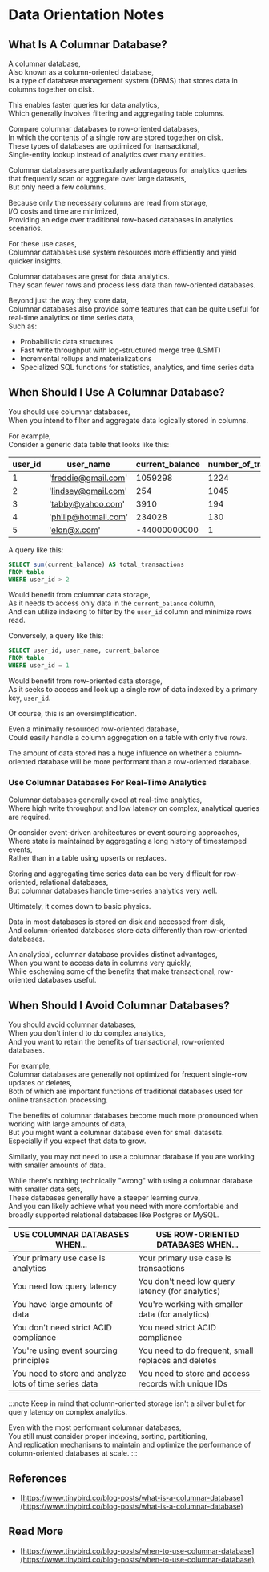 # Data Orientation Notes

## What Is A Columnar Database?

A columnar database,  
Also known as a column-oriented database,  
Is a type of database management system (DBMS) that stores data in columns together on disk.

This enables faster queries for data analytics,  
Which generally involves filtering and aggregating table columns.

Compare columnar databases to row-oriented databases,  
In which the contents of a single row are stored together on disk.  
These types of databases are optimized for transactional,  
Single-entity lookup instead of analytics over many entities.

Columnar databases are particularly advantageous for analytics queries that frequently scan or aggregate over large datasets,  
But only need a few columns.

Because only the necessary columns are read from storage,  
I/O costs and time are minimized,  
Providing an edge over traditional row-based databases in analytics scenarios.

For these use cases,  
Columnar databases use system resources more efficiently and yield quicker insights.

Columnar databases are great for data analytics.  
They scan fewer rows and process less data than row-oriented databases.

Beyond just the way they store data,  
Columnar databases also provide some features that can be quite useful for real-time analytics or time series data,  
Such as:

- Probabilistic data structures
- Fast write throughput with log-structured merge tree (LSMT)
- Incremental rollups and materializations
- Specialized SQL functions for statistics, analytics, and time series data

## When Should I Use A Columnar Database?

You should use columnar databases,  
When you intend to filter and aggregate data logically stored in columns.

For example,  
Consider a generic data table that looks like this:

| user_id | user_name            | current_balance | number_of_transactions |
| ------- | -------------------- | --------------- | ---------------------- |
| 1       | 'freddie@gmail.com'  | 1059298         | 1224                   |
| 2       | 'lindsey@gmail.com'  | 254             | 1045                   |
| 3       | 'tabby@yahoo.com'    | 3910            | 194                    |
| 4       | 'philip@hotmail.com' | 234028          | 130                    |
| 5       | 'elon@x.com'         | -44000000000    | 1                      |

A query like this:

```sql
SELECT sum(current_balance) AS total_transactions
FROM table
WHERE user_id > 2
```

Would benefit from columnar data storage,  
As it needs to access only data in the `current_balance` column,  
And can utilize indexing to filter by the `user_id` column and minimize rows read.

Conversely, a query like this:

```sql
SELECT user_id, user_name, current_balance
FROM table
WHERE user_id = 1
```

Would benefit from row-oriented data storage,  
As it seeks to access and look up a single row of data indexed by a primary key, `user_id`.

Of course, this is an oversimplification.

Even a minimally resourced row-oriented database,  
Could easily handle a column aggregation on a table with only five rows.

The amount of data stored has a huge influence on whether a column-oriented database will be more performant than a row-oriented database.

### Use Columnar Databases For Real-Time Analytics

Columnar databases generally excel at real-time analytics,  
Where high write throughput and low latency on complex, analytical queries are required.

Or consider event-driven architectures or event sourcing approaches,  
Where state is maintained by aggregating a long history of timestamped events,  
Rather than in a table using upserts or replaces.

Storing and aggregating time series data can be very difficult for row-oriented, relational databases,  
But columnar databases handle time-series analytics very well.

Ultimately, it comes down to basic physics.

Data in most databases is stored on disk and accessed from disk,  
And column-oriented databases store data differently than row-oriented databases.

An analytical, columnar database provides distinct advantages,  
When you want to access data in columns very quickly,  
While eschewing some of the benefits that make transactional, row-oriented databases useful.

## When Should I Avoid Columnar Databases?

You should avoid columnar databases,  
When you don't intend to do complex analytics,  
And you want to retain the benefits of transactional, row-oriented databases.

For example,  
Columnar databases are generally not optimized for frequent single-row updates or deletes,  
Both of which are important functions of traditional databases used for online transaction processing.

The benefits of columnar databases become much more pronounced when working with large amounts of data,  
But you might want a columnar database even for small datasets.  
Especially if you expect that data to grow.

Similarly, you may not need to use a columnar database if you are working with smaller amounts of data.

While there's nothing technically "wrong" with using a columnar database with smaller data sets,  
These databases generally have a steeper learning curve,  
And you can likely achieve what you need with more comfortable and broadly supported relational databases like Postgres or MySQL.

| USE COLUMNAR DATABASES WHEN...                         | USE ROW-ORIENTED DATABASES WHEN...                   |
| ------------------------------------------------------ | ---------------------------------------------------- |
| Your primary use case is analytics                     | Your primary use case is transactions                |
| You need low query latency                             | You don't need low query latency (for analytics)     |
| You have large amounts of data                         | You're working with smaller data (for analytics)     |
| You don't need strict ACID compliance                  | You need strict ACID compliance                      |
| You're using event sourcing principles                 | You need to do frequent, small replaces and deletes  |
| You need to store and analyze lots of time series data | You need to store and access records with unique IDs |

:::note
Keep in mind that column-oriented storage isn't a silver bullet for query latency on complex analytics.

Even with the most performant columnar databases,  
You still must consider proper indexing, sorting, partitioning,  
And replication mechanisms to maintain and optimize the performance of column-oriented databases at scale.
:::

## References

- [https://www.tinybird.co/blog-posts/what-is-a-columnar-database](https://www.tinybird.co/blog-posts/what-is-a-columnar-database)

## Read More

- [https://www.tinybird.co/blog-posts/when-to-use-columnar-database](https://www.tinybird.co/blog-posts/when-to-use-columnar-database)
